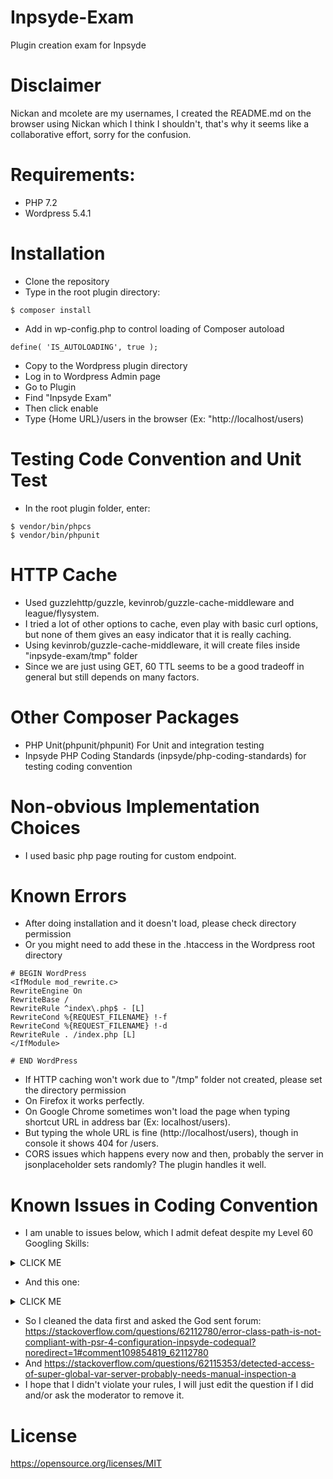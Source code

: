 # Inpsyde-Exam
Plugin creation exam for Inpsyde

# Disclaimer
Nickan and mcolete are my usernames, I created the README.md on the browser using Nickan which I think I shouldn't, that's why it seems like a collaborative effort, sorry for the confusion.

# Requirements:
- PHP 7.2
- Wordpress 5.4.1

# Installation
- Clone the repository
- Type in the root plugin directory:
```
$ composer install
```
- Add in wp-config.php to control loading of Composer autoload
```
define( 'IS_AUTOLOADING', true );
```
- Copy to the Wordpress plugin directory
- Log in to Wordpress Admin page
- Go to Plugin
- Find "Inpsyde Exam"
- Then click enable
- Type {Home URL}/users in the browser (Ex: "http://localhost/users)


# Testing Code Convention and Unit Test
- In the root plugin folder, enter:
```
$ vendor/bin/phpcs
$ vendor/bin/phpunit
```

# HTTP Cache
- Used guzzlehttp/guzzle, kevinrob/guzzle-cache-middleware and league/flysystem.
- I tried a lot of other options to cache, even play with basic curl options, but none of them gives an easy indicator that it is really caching.
- Using kevinrob/guzzle-cache-middleware, it will create files inside "inpsyde-exam/tmp" folder
- Since we are just using GET, 60 TTL seems to be a good tradeoff in general but still depends on many factors.

# Other Composer Packages
- PHP Unit(phpunit/phpunit) For Unit and integration testing
- Inpsyde PHP Coding Standards (inpsyde/php-coding-standards) for testing coding convention

# Non-obvious Implementation Choices
- I used basic php page routing for custom endpoint.

# Known Errors
- After doing installation and it doesn't load, please check directory permission
- Or you might need to add these in the .htaccess in the Wordpress root directory
```
# BEGIN WordPress
<IfModule mod_rewrite.c>
RewriteEngine On
RewriteBase /
RewriteRule ^index\.php$ - [L]
RewriteCond %{REQUEST_FILENAME} !-f
RewriteCond %{REQUEST_FILENAME} !-d
RewriteRule . /index.php [L]
</IfModule>

# END WordPress
```
- If HTTP caching won't work due to "/tmp" folder not created, please set the directory permission 
- On Firefox it works perfectly.
- On Google Chrome sometimes won't load the page when typing shortcut URL in address bar (Ex: localhost/users).
- But typing the whole URL is fine (http://localhost/users), though in console it shows 404 for /users.
- CORS issues which happens every now and then, probably the server in jsonplaceholder sets randomly? The plugin handles it well.

# Known Issues in Coding Convention


- I am unable to issues below, which I admit defeat despite my Level 60 Googling Skills:
<details><summary>CLICK ME</summary>

```
 16 | ERROR | Class 'Inpsyde\Model\Users', located at
    |       | '/home/src/wordpress/wp-content/plugins/inpsyde-exam/src/model/Users.php', is not
    |       | compliant with PSR-4 configuration. (Inpsyde.CodeQuality.Psr4.InvalidPSR4)
```

</details>

- And this one:

<details><summary>CLICK ME</summary>

````
 18 | ERROR   | Class 'Inpsyde\Inpsyde', located at
    |         | '/home/src/wordpress/wp-content/plugins/inpsyde-exam/src/Inpsyde.php', is not
    |         | compliant with PSR-4 configuration. (Inpsyde.CodeQuality.Psr4.InvalidPSR4)
 29 | WARNING | Detected access of super global var $_SERVER, probably needs manual inspection.
    |         | (WordPress.VIP.SuperGlobalInputUsage.AccessDetected)
 30 | WARNING | Detected access of super global var $_SERVER, probably needs manual inspection.
    |         | (WordPress.VIP.SuperGlobalInputUsage.AccessDetected)
 30 | ERROR   | Missing wp_unslash() before sanitization. (WordPress.VIP.ValidatedSanitizedInput.MissingUnslash)
````
</details>

- So I cleaned the data first and asked the God sent forum: https://stackoverflow.com/questions/62112780/error-class-path-is-not-compliant-with-psr-4-configuration-inpsyde-codequal?noredirect=1#comment109854819_62112780
- And https://stackoverflow.com/questions/62115353/detected-access-of-super-global-var-server-probably-needs-manual-inspection-a
- I hope that I didn't violate your rules, I will just edit the question if I did and/or ask the moderator to remove it.


# License

https://opensource.org/licenses/MIT
